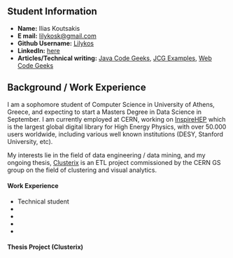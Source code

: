 ## Student Information
* **Name:** Ilias Koutsakis
* **E mail:** lilykosk@gmail.com
* **Github Username:** [Lilykos](https://github.com/Lilykos)
* **LinkedIn:** [here](https://gr.linkedin.com/in/lilykos)
* **Articles/Technical writing:** [Java Code Geeks](http://www.javacodegeeks.com/author/ilias-koutsakis/), [JCG Examples](http://examples.javacodegeeks.com/author/ilias-koutsakis/), [Web Code Geeks](http://www.webcodegeeks.com/author/ilias-koutsakis/)

## Background / Work Experience
I am a sophomore student of Computer Science in University of Athens, Greece, and expecting to start a Masters Degree in Data Science in September. I am currently employed at CERN, working on [InspireHEP](https://github.com/inspirehep) which is the largest global digital library for High Energy Physics, with over 50.000 users worldwide, including various well known institutions (DESY, Stanford University, etc).

My interests lie in the field of data engineering / data mining, and my ongoing thesis, [Clusterix](https://github.com/Lilykos/clusterix) is an ETL project commissioned by the CERN GS group on the field of clustering and visual analytics.

#### Work Experience
* Technical student
* 
* 
* 
* 

#### Thesis Project (Clusterix)

 